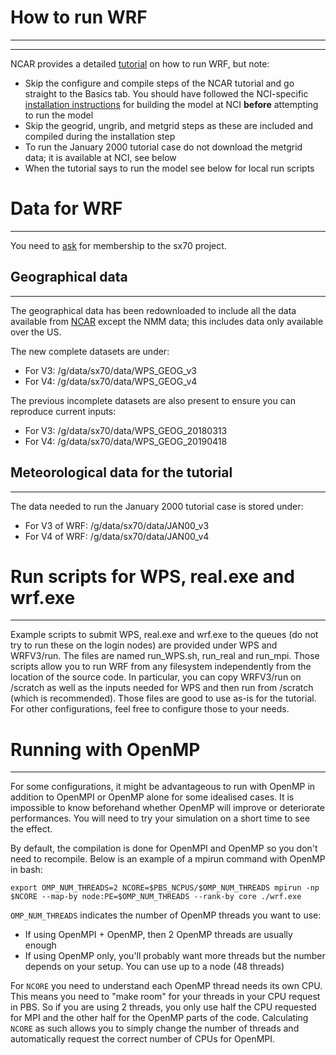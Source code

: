 # How to run WRF #

-------------------------------------------------------------------------------

-------------------------------------------------------------------------------

NCAR provides a detailed [tutorial](http://www2.mmm.ucar.edu/wrf/OnLineTutorial/index.php) on
how to run WRF, but note:

  * Skip the configure and compile steps of the NCAR tutorial and go
    straight to the Basics tab. You should have followed the
    NCI-specific [installation instructions](./models-wrf.md)
	for building the model at NCI **before** attempting to run the model
  * Skip the geogrid, ungrib, and metgrid steps as these are included
	and compiled during the installation step
  * To run the January 2000 tutorial case do not download the metgrid
	data; it is available at NCI, see below
  * When the tutorial says to run the model see below for local run scripts 
  
 
# Data for WRF #

-------------------------------------------------------------------------------

You need to [ask](https://my.nci.org.au/mancini/project/sx70) for membership to the sx70 project.

## Geographical data ##

-------------------------------------------------------------------------------

The geographical data has been redownloaded to include all the data available from
[NCAR](http://www2.mmm.ucar.edu/wrf/users/download/get_sources_wps_geog.html)
except the NMM data; this includes data only available over the US.

The new complete datasets are under:

  * For V3: /g/data/sx70/data/WPS_GEOG_v3
  * For V4: /g/data/sx70/data/WPS_GEOG_v4 
  
  The previous incomplete datasets are also present to ensure you can reproduce current inputs:

  * For V3: /g/data/sx70/data/WPS_GEOG_20180313 
  * For V4: /g/data/sx70/data/WPS_GEOG_20190418 

## Meteorological data for the tutorial ##

-------------------------------------------------------------------------------

The data needed to run the January 2000 tutorial case is stored under:


  * For V3 of WRF: /g/data/sx70/data/JAN00_v3 
  * For V4 of WRF: /g/data/sx70/data/JAN00_v4 

# Run scripts for WPS, real.exe and wrf.exe #

-------------------------------------------------------------------------------

Example scripts to submit WPS, real.exe and wrf.exe to the queues (do
not try to run these on the login nodes) are provided under WPS and
WRFV3/run. The files are named run_WPS.sh, run_real and run_mpi. Those
scripts allow you to run WRF from any filesystem independently from
the location of the source code. In particular, you can copy WRFV3/run
on /scratch as well as the inputs needed for WPS and then run from
/scratch (which is recommended). Those files are good to use as-is for
the tutorial. For other configurations, feel free to configure those
to your needs.

# Running with OpenMP #

-------------------------------------------------------------------------------

For some configurations, it might be advantageous
to run with OpenMP in addition to OpenMPI or OpenMP alone for some
idealised cases. It is impossible to know beforehand whether OpenMP
will improve or deteriorate performances. You will need to try your
simulation on a short time to see the effect.

By default, the compilation is done for OpenMPI and OpenMP so you
don't need to recompile. Below is an example of a mpirun command with
OpenMP in bash:

``` shell
export OMP_NUM_THREADS=2 NCORE=$PBS_NCPUS/$OMP_NUM_THREADS mpirun -np
$NCORE --map-by node:PE=$OMP_NUM_THREADS --rank-by core ./wrf.exe
```

`OMP_NUM_THREADS` indicates the number of OpenMP threads you want to use:

  * If using OpenMPI + OpenMP, then 2 OpenMP threads are usually enough
  * If using OpenMP only, you'll probably want more threads but the number
	depends on your setup. You can use up to a node (48 threads) 

For `NCORE` you need to understand each OpenMP thread needs its own
CPU. This means you need to "make room" for your threads in your CPU
request in PBS. So if you are using 2 threads, you only use half the
CPU requested for MPI and the other half for the OpenMP parts of the
code.
Calculating `NCORE` as such allows you to simply change the number of
threads and automatically request the correct number of CPUs for OpenMPI.




